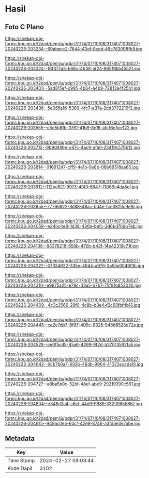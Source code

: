 # Hasil

## Foto C Plano

https://sirekap-obj-formc.kpu.go.id/2dad/pemilu/pdpr/31/74/07/10/08/3174071008027-20240226-203234--69abecc2-7644-43ef-8ced-45c763098fb9.jpg

https://sirekap-obj-formc.kpu.go.id/2dad/pemilu/pdpr/31/74/07/10/08/3174071008027-20240226-203324--16f372a5-b68c-4648-af24-965f9bb45521.jpg

https://sirekap-obj-formc.kpu.go.id/2dad/pemilu/pdpr/31/74/07/10/08/3174071008027-20240226-203403--5ad815ef-c995-4b64-a4b9-72813a4f25b1.jpg

https://sirekap-obj-formc.kpu.go.id/2dad/pemilu/pdpr/31/74/07/10/08/3174071008027-20240226-203436--5e065a16-5380-4fc7-a37a-2dd3772219f2.jpg

https://sirekap-obj-formc.kpu.go.id/2dad/pemilu/pdpr/31/74/07/10/08/3174071008027-20240226-203555--c5e5b81b-3761-41b9-8e16-afcf6e5ce122.jpg

https://sirekap-obj-formc.kpu.go.id/2dad/pemilu/pdpr/31/74/07/10/08/3174071008027-20240226-203712--9b9d486e-a47c-4ac9-afa0-23419c579b12.jpg

https://sirekap-obj-formc.kpu.go.id/2dad/pemilu/pdpr/31/74/07/10/08/3174071008027-20240226-203814--01691247-cff9-4e1b-9e8b-06b69518aa60.jpg

https://sirekap-obj-formc.kpu.go.id/2dad/pemilu/pdpr/31/74/07/10/08/3174071008027-20240226-203912--112be821-9973-45f0-8847-71069c4da8ef.jpg

https://sirekap-obj-formc.kpu.go.id/2dad/pemilu/pdpr/31/74/07/10/08/3174071008027-20240226-203955--77766622-3d88-48ac-bd4e-fce3820c9ef6.jpg

https://sirekap-obj-formc.kpu.go.id/2dad/pemilu/pdpr/31/74/07/10/08/3174071008027-20240226-204059--e24bc4e8-1d38-430b-bafc-3d6bd769b7eb.jpg

https://sirekap-obj-formc.kpu.go.id/2dad/pemilu/pdpr/31/74/07/10/08/3174071008027-20240226-204136--83378218-658b-470b-b42f-14e42319c71f.jpg

https://sirekap-obj-formc.kpu.go.id/2dad/pemilu/pdpr/31/74/07/10/08/3174071008027-20240226-204222--37334922-335e-4944-a976-0a55e9049f3b.jpg

https://sirekap-obj-formc.kpu.go.id/2dad/pemilu/pdpr/31/74/07/10/08/3174071008027-20240226-204310--e9975a25-e79c-43a5-b767-75f91b853020.jpg

https://sirekap-obj-formc.kpu.go.id/2dad/pemilu/pdpr/31/74/07/10/08/3174071008027-20240226-204409--4c3c2566-29f0-4c8b-b3e4-f2c96fbf4b16.jpg

https://sirekap-obj-formc.kpu.go.id/2dad/pemilu/pdpr/31/74/07/10/08/3174071008027-20240226-204445--ca2e7db7-8f97-409c-9325-94568523d72a.jpg

https://sirekap-obj-formc.kpu.go.id/2dad/pemilu/pdpr/31/74/07/10/08/3174071008027-20240226-204528--ae0f5cd5-45a6-4269-9f2d-b37013592fa5.jpg

https://sirekap-obj-formc.kpu.go.id/2dad/pemilu/pdpr/31/74/07/10/08/3174071008027-20240226-204642--6cb7b0a7-992b-46db-9904-41023ecada19.jpg

https://sirekap-obj-formc.kpu.go.id/2dad/pemilu/pdpr/31/74/07/10/08/3174071008027-20240226-204727--a8ba5b0d-52bf-48ef-abe9-29219390c561.jpg

https://sirekap-obj-formc.kpu.go.id/2dad/pemilu/pdpr/31/74/07/10/08/3174071008027-20240226-204804--e348d2a4-c8ef-44d9-9889-332ff9855867.jpg

https://sirekap-obj-formc.kpu.go.id/2dad/pemilu/pdpr/31/74/07/10/08/3174071008027-20240226-204915--949ac0ea-6dcf-42e9-8746-adfd6e3e7abe.jpg


## Metadata

| Key        | Value               |
| ---------- | ------------------- |
| Time Stamp | 2024-02-27 09:03:44 |
| Kode Dapil | 3102                |



